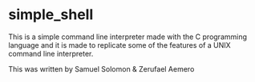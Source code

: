# simple_shell
This is a simple command line interpreter made with the C programming language and it is made to replicate some of the features of a UNIX command line interpreter.

This was written by Samuel Solomon & Zerufael Aemero
